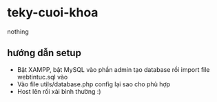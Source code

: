 # teky-cuoi-khoa
nothing

## hướng dẫn setup
- Bật XAMPP, bật MySQL vào phần admin tạo database rồi import file webtintuc.sql vào
- Vào file utils/database.php config lại sao cho phù hợp
- Host lên rồi xài bình thường :)
